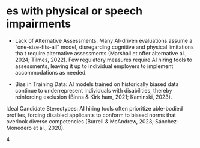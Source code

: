 # es with physical or speech impairments

- Lack of Alternative Assessments: Many AI-driven evaluations assume a “one-size-fits-all” model, disregarding cognitive and physical limitations tha t require alternative assessments (Marshall et offer alternative al., 2024; Tilmes, 2022). Few regulatory measures require AI hiring tools to assessments, leaving it up to individual employers to implement accommodations as needed.

- Bias in Training Data: AI models trained on historically biased data continue to underrepresent individuals with disabilities, thereby reinforcing exclusion (Binns & Kirk ham, 2021; Kaminski, 2023).

Ideal Candidate Stereotypes: AI hiring tools often prioritize able-bodied profiles, forcing disabled applicants to conform to biased norms that overlook diverse competencies (Burrell & McAndrew, 2023; Sánchez-Monedero et al., 2020).

4
